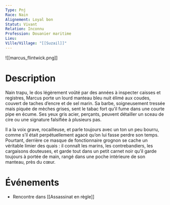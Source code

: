 ```yaml
---
Type: Pnj
Race: Nain
Alignement: Loyal bon
Statut: Vivant
Relation: Inconnu
Profession: Douanier maritime
Lieu:
Ville/Village: "[[Suzail]]"
---
```

![[marcus_flintwick.png]]
# Description
Nain trapu, le dos légèrement voûté par des années à inspecter caisses et registres, Marcus porte un lourd manteau bleu nuit élimé aux coudes, couvert de taches d’encre et de sel marin. Sa barbe, soigneusement tressée mais piquée de mèches grises, sent le tabac fort qu’il fume dans une courte pipe en écume. Ses yeux gris acier, perçants, peuvent détailler un sceau de cire ou une signature falsifiée à plusieurs pas.

Il a la voix grave, rocailleuse, et parle toujours avec un ton un peu bourru, comme s’il était perpétuellement agacé qu’on lui fasse perdre son temps. Pourtant, derrière ce masque de fonctionnaire grognon se cache un véritable limier des quais : il connaît les marins, les contrebandiers, les cargaisons douteuses, et garde tout dans un petit carnet noir qu’il garde toujours à portée de main, rangé dans une poche intérieure de son manteau, près du cœur.
# Événements
- Rencontre dans [[Assassinat en règle]]